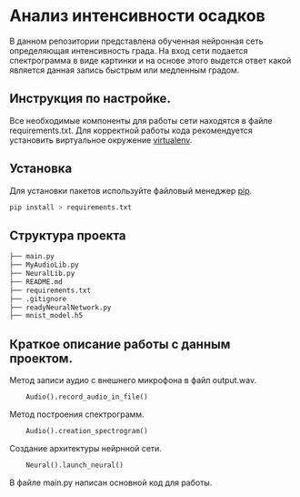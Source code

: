 # Анализ интенсивности осадков 

В данном репозитории представлена обученная нейронная 
сеть определяющая интенсивность града. На вход сети подается
спектрограмма в виде картинки и на основе этого выдется ответ
какой является данная запись быстрым или медленным градом.  

## Инструкция по настройке.

Все необходимые компоненты для работы сети находятся в файле 
requirements.txt. Для корректной работы кода рекомендуется установить 
виртуальное окружение [virtualenv](https://virtualenv.pypa.io/en/latest/).

## Установка
 
Для установки пакетов используйте файловый менеджер [pip](https://pypi.org/project/pip/).
```bash 
pip install > requirements.txt
```
## Структура проекта

```bash 
├── main.py
├── MyAudioLib.py
├── NeuralLib.py
├── README.md
├── requirements.txt
├── .gitignore
├── readyNeuralNetwork.py
├── mnist_model.h5

```
## Краткое описание работы с данным проектом.

Mетод записи аудио с внешнего микрофона в файл output.wav. 
```python
    Audio().record_audio_in_file()
```

Метод построения спектрограмм. 
```python
    Audio().creation_spectrogram()
```
Создание архитектуры нейрнной сети.
```python
    Neural().launch_neural()
```
В файле main.py написан основной код для работы.